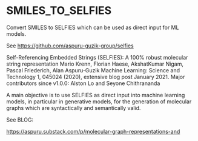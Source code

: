 # SMILES_TO_SELFIES
Convert SMILES to SELFIES which can be used as direct input for ML models.   


See https://github.com/aspuru-guzik-group/selfies  

Self-Referencing Embedded Strings (SELFIES): A 100% robust molecular string representation Mario Krenn, Florian Haese, AkshatKumar Nigam, Pascal Friederich, Alan Aspuru-Guzik Machine Learning: Science and Technology 1, 045024 (2020), extensive blog post January 2021. Major contributors since v1.0.0: Alston Lo and Seyone Chithrananda  

A main objective is to use SELFIES as direct input into machine learning models, in particular in generative models, for the generation of molecular graphs which are syntactically and semantically valid.  

See BLOG:  

https://aspuru.substack.com/p/molecular-graph-representations-and
